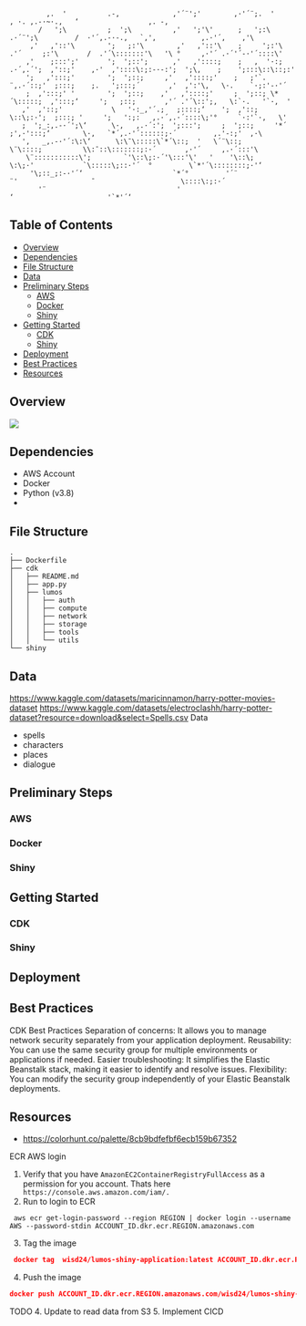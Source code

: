 ```text

         ,.  '          .-,             ,'´¨';'        ,·'´¨;.  '                          , ·. ,.-·~·.,   ‘                 ,. -,    
       /   ';\          ;  ';\          ,'   ';'\'      ;   ';:\           .·´¨';\         /  ·'´,.-·-.,   `,'‚           ,.·'´,    ,'\   
     ,'   ,'::'\        ';   ;:'\        ,'   ,'::'\    ;     ';:'\      .'´     ;:'\       /  .'´\:::::::'\   '\ °     ,·'´ .·´'´-·'´::::\' 
    ,'    ;:::';'       ';  ';::';      ,'   ,'::::;    ;   ,  '·:;  .·´,.´';  ,'::;'    ,·'  ,'::::\:;:-·-:';  ';\‚    ;    ';:::\::\::;:'  
    ';   ,':::;'        ';  ';::;     ,'   ,'::::;'    ;   ;'`.    ¨,.·´::;'  ;:::;    ;.   ';:::;´       ,'  ,':'\‚   \·.    `·;:'-·'´     
    ;  ,':::;' '        ';  ';::;    ,'   ,'::::;'     ;  ';::; \*´\:::::;  ,':::;‘     ';   ;::;       ,'´ .'´\::';‚   \:`·.   '`·,  '     
   ,'  ,'::;'            \   '·:_,'´.;   ;::::;‘    ';  ,'::;   \::\;:·';  ;:::; '     ';   ':;:   ,.·´,.·´::::\;'°     `·:'`·,   \'      
   ;  ';_:,.-·´';\‘      \·,   ,.·´:';  ';:::';     ;  ';::;     '*´  ;',·':::;‘        \·,   `*´,.·'´::::::;·´         ,.'-:;'  ,·\     
   ',   _,.-·'´:\:\‘      \:\¯\:::::\`*´\::;  '   \´¨\::;          \¨\::::;          \\:¯::\:::::::;:·´       ,·'´     ,.·´:::'\    
    \¨:::::::::::\';        `'\::\;:·´'\:::'\'   '    '\::\;            \:\;·'            `\:::::\;::·'´  °         \`*'´\::::::::;·'‘   
     '\;::_;:-·'´‘                      `*´°         '´¨               ¨'                  ¯                     \::::\:;:·´        
       '¨                                '                                                  ‘                       '`*'´‘            

```

## Table of Contents
* [Overview](#overview)
* [Dependencies](#dependencies)
* [File Structure](#file-structure)
* [Data](#data)
* [Preliminary Steps](#preliminary-steps)
  * [AWS](#aws)
  * [Docker](#docker)
  * [Shiny](#shiny)
* [Getting Started](#getting-started)
  * [CDK](#cdk)
  * [Shiny](#shiny-1)
* [Deployment](#deployment)
* [Best Practices](#best-practices)
* [Resources](#resources)

## Overview
![](lumos_architecture.png)

## Dependencies
* AWS Account
* Docker 
* Python (v3.8)
* 
## File Structure
```text
.
├── Dockerfile
├── cdk
│   ├── README.md
│   ├── app.py
│   ├── lumos
│   │   ├── auth
│   │   ├── compute
│   │   ├── network
│   │   ├── storage
│   │   ├── tools
│   │   └── utils
└── shiny
```


## Data
https://www.kaggle.com/datasets/maricinnamon/harry-potter-movies-dataset
https://www.kaggle.com/datasets/electroclashh/harry-potter-dataset?resource=download&select=Spells.csv
Data
* spells
* characters
* places
* dialogue
## Preliminary Steps
### AWS
### Docker
### Shiny
## Getting Started
### CDK
### Shiny
## Deployment
## Best Practices
CDK Best Practices 
Separation of concerns: It allows you to manage network security separately from your application deployment.
Reusability: You can use the same security group for multiple environments or applications if needed.
Easier troubleshooting: It simplifies the Elastic Beanstalk stack, making it easier to identify and resolve issues.
Flexibility: You can modify the security group independently of your Elastic Beanstalk deployments.
## Resources
* https://colorhunt.co/palette/8cb9bdfefbf6ecb159b67352




ECR AWS login
1. Verify that you have `AmazonEC2ContainerRegistryFullAccess` as a permission for you account. Thats here ` https://console.aws.amazon.com/iam/.`
2. Run to login to ECR
```
 aws ecr get-login-password --region REGION | docker login --username AWS --password-stdin ACCOUNT_ID.dkr.ecr.REGION.amazonaws.com

```
3. Tag the image
```json
 docker tag  wisd24/lumos-shiny-application:latest ACCOUNT_ID.dkr.ecr.REGION.amazonaws.com/wisd24/lumos-shiny-application:latest
```
4. Push the image
```json
docker push ACCOUNT_ID.dkr.ecr.REGION.amazonaws.com/wisd24/lumos-shiny-application:latest
```




TODO
4. Update to read data from S3
5. Implement CICD